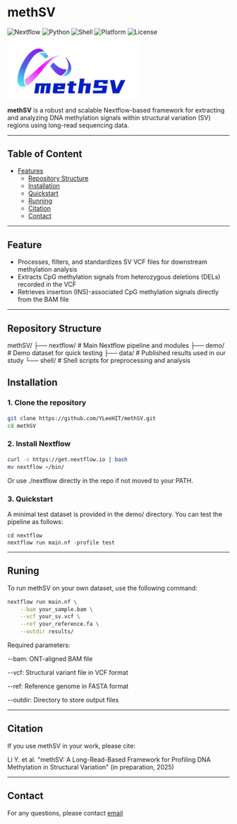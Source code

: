 # methSV

![Nextflow](https://img.shields.io/badge/workflow-nextflow-brightgreen?logo=nextflow)
![Python](https://img.shields.io/badge/python-3.8+-blue.svg?logo=python)
![Shell](https://img.shields.io/badge/shell-Bash-lightgrey?logo=gnu-bash)
![Platform](https://img.shields.io/badge/platform-Linux%20%7C%20HPC-important?logo=linux)
![License](https://img.shields.io/badge/license-MIT-blue.svg?logo=open-source-initiative)

<div align="left">
    <img src="image/logo.png" alt="methSV" width="300"/>
</div>

**methSV** is a robust and scalable Nextflow-based framework for extracting and analyzing DNA methylation signals within structural variation (SV) regions using long-read sequencing data.


---

## Table of Content

- [Features](#features)
    - [Repository Structure](#repository-structure)
    - [Installation](#installation)
    - [Quickstart](#quickstart)
    - [Running](#running)
    - [Citation](#citation)
    - [Contact](#contact)

---


## Feature

- Processes, filters, and standardizes SV VCF files for downstream methylation analysis
- Extracts CpG methylation signals from heterozygous deletions (DELs) recorded in the VCF
- Retrieves insertion (INS)-associated CpG methylation signals directly from the BAM file

---

## Repository Structure

methSV/
├── nextflow/ # Main Nextflow pipeline and modules
├── demo/ # Demo dataset for quick testing
├── data/ # Published results used in our study
└── shell/ # Shell scripts for preprocessing and analysis

## Installation

### 1. Clone the repository

```bash
git clone https://github.com/YLeeHIT/methSV.git
cd methSV
```

### 2. Install Nextflow

```bash
curl -s https://get.nextflow.io | bash
mv nextflow ~/bin/
```
Or use ./nextflow directly in the repo if not moved to your PATH.


### 3. Quickstart

A minimal test dataset is provided in the demo/ directory. You can test the pipeline as follows:
```
cd nextflow
nextflow run main.nf -profile test
```

---

## Runing

To run methSV on your own dataset, use the following command:

```bash
nextflow run main.nf \
    --bam your_sample.bam \
    --vcf your_sv.vcf \
    --ref your_reference.fa \
    --outdir results/
```

Required parameters:

--bam: ONT-aligned BAM file

--vcf: Structural variant file in VCF format

--ref: Reference genome in FASTA format

--outdir: Directory to store output files

---

## Citation
If you use methSV in your work, please cite:

Li Y. et al. "methSV: A Long-Read-Based Framework for Profiling DNA Methylation in Structural Variation" (in preparation, 2025)

---

## Contact
For any questions, please contact [email](yli21b@hit.edu.cn)

